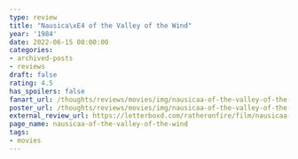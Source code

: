 ```yaml
---
type: review
title: "Nausica\xE4 of the Valley of the Wind"
year: '1984'
date: 2022-06-15 00:00:00
categories:
- archived-posts
- reviews
draft: false
rating: 4.5
has_spoilers: false
fanart_url: /thoughts/reviews/movies/img/nausicaa-of-the-valley-of-the-wind_fanart.png
poster_url: /thoughts/reviews/movies/img/nausicaa-of-the-valley-of-the-wind_poster.png
external_review_url: https://letterboxd.com/ratheronfire/film/nausicaa-of-the-valley-of-the-wind/
page_name: nausicaa-of-the-valley-of-the-wind
tags:
- movies
---
```


